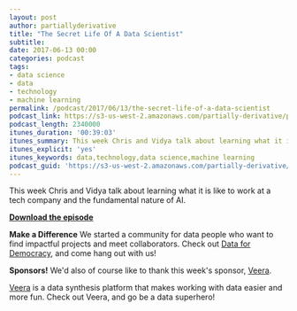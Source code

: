 ```yaml
---
layout: post
author: partiallyderivative
title: "The Secret Life Of A Data Scientist"
subtitle:
date: 2017-06-13 00:00
categories: podcast
tags:
- data science
- data
- technology
- machine learning
permalink: /podcast/2017/06/13/the-secret-life-of-a-data-scientist
podcast_link: https://s3-us-west-2.amazonaws.com/partially-derivative/partially_derivative_the_secret_life_of_a_data_scientist.mp3
podcast_length: 2340000
itunes_duration: '00:39:03'
itunes_summary: This week Chris and Vidya talk about learning what it is like to work at a tech company and the fundamental nature of AI.
itunes_explicit: 'yes'
itunes_keywords: data,technology,data science,machine learning
podcast_guid: 'https://s3-us-west-2.amazonaws.com/partially-derivative/partially_derivative_the_secret_life_of_a_data_scientist.mp3'
---
```


This week Chris and Vidya talk about learning what it is like to work at a tech company and the fundamental nature of AI.

[**Download the episode**](	https://s3-us-west-2.amazonaws.com/partially-derivative/partially_derivative_the_secret_life_of_a_data_scientist.mp3)

**Make a Difference**
We started a community for data people who want to find impactful projects and meet collaborators. Check out [Data for Democracy](https://medium.com/data-for-democracy), and come hang out with us!

**Sponsors!** We'd also of course like to thank this week's sponsor, [Veera](http://getveera.com/).

[Veera](http://getveera.com/) is a data synthesis platform that makes working with data easier and more fun. Check out Veera, and go be a data superhero!
